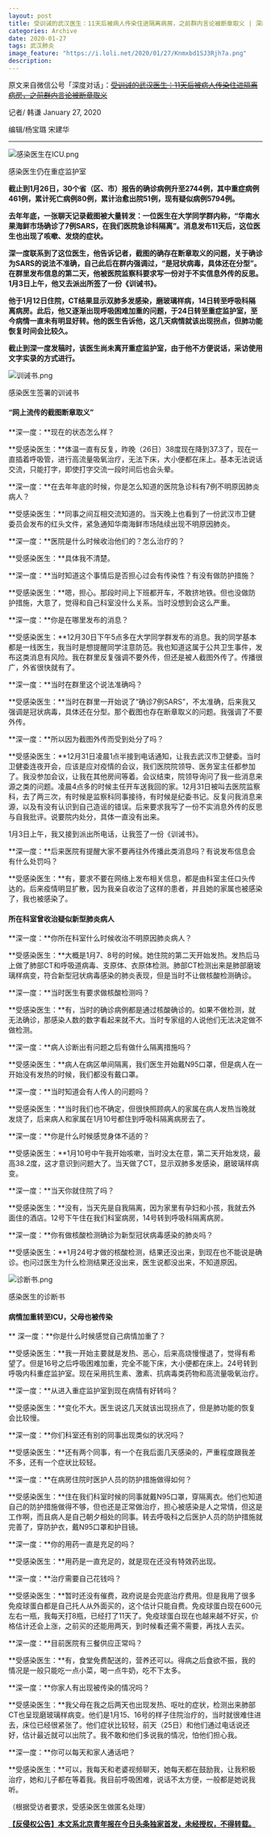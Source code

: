 ```yaml
---
layout: post
title: 受训诫的武汉医生：11天后被病人传染住进隔离病房，之前群内言论被断章取义 | 深度对话
categories: Archive
date: 2020-01-27
tags: 武汉肺炎
image_feature: "https://i.loli.net/2020/01/27/Knmxbd1SJ3Rjh7a.png"
description: 
---
```


原文来自微信公号「深度对话」：~~[受训诫的武汉医生：11天后被病人传染住进隔离病房，之前群内言论被断章取义](https://mp.weixin.qq.com/s/YRIjgJ60NdIYVqUMiLgoRg)~~

记者/ 韩谦  January 27, 2020

编辑/杨宝璐 宋建华

---

![感染医生在ICU.png](https://i.loli.net/2020/01/27/Knmxbd1SJ3Rjh7a.png)

感染医生仍在重症监护室

**截止到1月26日，30个省（区、市）报告的确诊病例升至2744例，其中重症病例461例，累计死亡病例80例，累计治愈出院51例，现有疑似病例5794例。**

**去年年底，一张聊天记录截图被大量转发：一位医生在大学同学群内称，“华南水果海鲜市场确诊了7例SARS，在我们医院急诊科隔离”。消息发布11天后，这位医生也出现了咳嗽、发烧的症状。**

**深一度联系到了这位医生，他告诉记者，截图的确存在断章取义的问题，关于确诊为SARS的说法不准确，自己此后在群内强调过，“是冠状病毒，具体还在分型”。在群里发布信息的第二天，他被医院监察科要求写一份对于不实信息外传的反思。1月3日上午，他又去派出所签了一份《训诫书》。**

**他于1月12日住院，CT结果显示双肺多发感染，磨玻璃样病，14日转至呼吸科隔离病房。此后，他又逐渐出现呼吸困难加重的问题，于24日转至重症监护室，至今病情一直未有明显好转。他的医生告诉他，这几天病情就该出现拐点，但肺功能恢复时间会比较久。**

**截止到深一度发稿时，该医生尚未离开重症监护室，由于他不方便说话，采访使用文字实录的方式进行。**

![训诫书.png](https://i.loli.net/2020/01/27/CDhkvBn6p1EUA4Q.png)

感染医生签署的训诫书

#### “网上流传的截图断章取义”

**深一度：**现在的状态怎么样？

**受感染医生：**体温一直有反复，昨晚（26日）38度现在降到37.3了，现在一直插着呼吸管，进行高流量吸氧治疗，无法下床，大小便都在床上。基本无法说话交流，只能打字，即使打字交流一段时间后也会头晕。

**深一度：**在去年年底的时候，你是怎么知道的医院急诊科有7例不明原因肺炎病人？

**受感染医生：**同事之间互相交流知道的。当天晚上也看到了一份武汉市卫健委员会发布的红头文件，紧急通知华南海鲜市场陆续出现不明原因肺炎。

**深一度：**医院是什么时候收治他们的？怎么治疗的？

**受感染医生：**具体我不清楚。

**深一度：**当时知道这个事情后是否担心过会有传染性？有没有做防护措施？

**受感染医生：**嗯，担心。那段时间上下班都开车，不敢挤地铁。但也没做防护措施，大意了，觉得和自己科室没什么关系。当时没想到会这么严重。

**深一度：**你是在哪里发布的消息？

**受感染医生：**12月30日下午5点多在大学同学群发布的消息。我的同学基本都是一线医生，我当时是想提醒同学注意防范。我也知道这属于公共卫生事件，发布这类消息有风险。我在群里反复强调不要外传，但还是被人截图外传了。传播很广，外省很快就有了。

**深一度：**当时在群里这个说法准确吗？

**受感染医生：**当时在群里一开始说了“确诊7例SARS”，不太准确，后来我又强调是冠状病毒，具体还在分型。那个截图也存在断章取义的问题。我强调了不要外传。

**深一度：**所以因为截图外传而受到处分了吗？

**受感染医生：**12月31日凌晨1点半接到电话通知，让我去武汉市卫健委。当时卫健委连夜开会，应该是应对疫情的会议，我们医院院领导、医务室主任都参加了。我没参加会议，让我在其他房间等着。会议结束，院领导询问了我一些消息来源之类的问题。凌晨4点多的时候主任开车送我回的家。12月31日被叫去医院监察科，去了两三次，有时候是监察科同事接待，有时候是纪委书记。反复问我消息来源，以及有没有认识到自己造谣的错误。后来要求我写了一份不实消息外传的反思与自我批评。说要院内处分，具体一直没有出来。

1月3日上午，我又接到派出所电话，让我签了一份《训诫书》。

**深一度：**后来医院有提醒大家不要再往外传播此类消息吗？有说发布信息会有什么处罚吗？

**受感染医生：**有，要求不要在网络上发布相关信息，都是由科室主任口头传达的。后来疫情明显扩散，因为我亲自收治了这样的患者，并且她的家属也被感染了，我也被感染了。

#### 所在科室曾收治疑似新型肺炎病人 

**深一度：**你所在科室什么时候收治不明原因肺炎病人？

**受感染医生：**大概是1月7、8号的时候。她住院的第二天开始发热。发热后马上做了肺部CT和呼吸道病毒、支原体、衣原体检测。肺部CT检测出来是肺部磨玻璃样病变，符合新型冠状病毒感染的肺炎表现，但是当时不让做核酸检测确诊。

**深一度：**当时医生有要求做核酸检测吗？ 

**受感染医生：**有，当时的确诊病例都是通过核酸确诊的。如果不做检测，就无法确诊，那感染人数的数字看起来就不大。当时专家组的人说他们无法决定做不做检测。

**深一度：**病人诊断出有问题之后有做什么隔离措施吗？

**受感染医生：**病人在病区单间隔离，我们医生开始戴N95口罩，但是病人在一开始没有发热的时候，我们都没有戴口罩。

**深一度：**当时知道会有人传人的问题吗？

**受感染医生：**当时我们也不确定，但很快照顾病人的家属在病人发热当晚就发烧了，后来病人和家属在1月10号都住到呼吸科隔离病房去了。

**深一度：**你是什么时候感觉身体不适的？

**受感染医生：**1月10号中午我开始咳嗽，当时没太在意，第二天开始发烧，最高38.2度，这才意识到问题大了。当天做了CT，显示双肺多发感染，磨玻璃样病变。

**深一度：**当天你就住院了吗？

**受感染医生：**没有，当天先是自我隔离，因为家里有孕妇和小孩，我就去外面住的酒店。12号下午住在我们科室病房，14号转到呼吸科隔离病房。

**深一度：**你有做核酸检测确诊为新型冠状病毒感染的肺炎吗？

**受感染医生：**1月24号才做的核酸检测，结果还没出来，到现在也不能说是确诊。也问过医生为什么检测结果还没出来，医生说都没出来，不知道原因。

![诊断书.png](https://i.loli.net/2020/01/27/ANEUz2YavPRyqwD.png)

感染医生的诊断书

####  

#### 病情加重转至ICU，父母也被传染

**
深一度：**你是什么时候感觉自己病情加重了？

**受感染医生：**我一开始主要就是发热、恶心，后来高烧慢慢退了，觉得有希望了。但是16号之后呼吸困难加重，完全不能下床，大小便都在床上。24号转到呼吸内科重症监护室。现在采用抗生素、激素、抗病毒类药物和高流量吸氧治疗。

**深一度：**从进入重症监护室到现在病情有好转吗？

**受感染医生：**变化不大。医生说这几天就该出现拐点了，但是肺功能的恢复会比较慢。

**深一度：**你们科室还有别的同事出现类似的状况吗？

**受感染医生：**还有两个同事，有一个在我后面几天感染的，严重程度跟我差不多，还有一个症状比较轻。

**深一度：**在病房住院时医护人员的防护措施做得如何？

**受感染医生：**住在我们科室时候的同事就戴N95口罩，穿隔离衣。他们也知道自己的防护措施做得不够，但也还是正常做治疗，担心被感染是人之常情，但这是工作啊，而且病人是自己朝夕相处的同事。转去呼吸科之后医护人员的防护措施就完善了，穿防护衣，戴N95口罩和护目镜。

**深一度：**你的用药一直是充足的吗？

**受感染医生：**用药是一直充足的，就是现在还没有特效药出现。

**深一度：**治疗需要自己花钱吗？

**受感染医生：**暂时还没有催费，政府说是会兜底治疗费用。但是我用了很多免疫球蛋白都是自己托人从外面买的，这个估计只能自费。免疫球蛋白现在600元左右一瓶，我每天打8瓶，已经打了11天了。免疫球蛋白现在也越来越不好买，价格估计还会上涨，之前买的还能用两天，到时候看还需不需要，再找人去买。

**深一度：**目前医院有三餐供应正常吗？

**受感染医生：**有，食堂免费配送的，营养还可以。得病之后食欲不振，我的情况是一般只能吃一点小菜，喝一点牛奶，吃不下太多。

**深一度：**你家人有出现被传染的情况吗？

**受感染医生：**我父母在我之后两天也出现发热、呕吐的症状，检测出来肺部CT也呈现磨玻璃样病变。他们是1月15、16号的样子住院治疗的，当时就很难住进去，床位已经很紧张了。他们症状比较轻，前天（25日）和他们通过电话说还好，估计最近就可以出院了。我不敢和他们多说我的情况，怕他们担心我。

**深一度：**你可以每天和家人通话吧？

**受感染医生：**可以，我每天和老婆视频聊天，她每天都在鼓励我，让我积极治疗，她和儿子都在等着我。我目前呼吸困难，说话不太方便，一般都是她说我听。

（根据受访者要求，受感染医生做匿名处理）

[**【反侵权公告】本文系北京青年报在今日头条独家首发，未经授权，不得转载。**](https://mp.weixin.qq.com/s/YRIjgJ60NdIYVqUMiLgoRg)